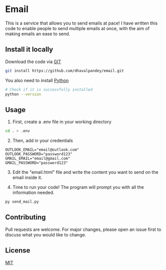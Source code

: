 # Email

This is a service that allows you to send emails at pace! I have written this code to enable people to send multiple emails at once, with the aim of making emails an ease to send.

## Install it locally

Download the code via [GIT](https://git-scm.com/downloads)

```bash
git install https://github.com/dhavalpandey/email.git
```

You also need to install [Python](https://www.python.org/downloads/)

```bash
# Check if it is successfully installed
python --version
```

## Usage

1. First, create a .env file in your working directory

```bash
cd . > .env
```

2. Then, add in your credentials

```.env
OUTLOOK_EMAIL="email@outlook.com"
OUTLOOK_PASSWORD="password123"
GMAIL_EMAIL="email@gmail.com"
GMAIL_PASSWORD="password123"
```

3. Edit the "email.html" file and write the content you want to send on the email inside it.

4. Time to run your code! The program will prompt you with all the information needed.

```bash
py send_mail.py
```

## Contributing

Pull requests are welcome. For major changes, please open an issue first to discuss what you would like to change.

## License

[MIT](https://choosealicense.com/licenses/mit/)
